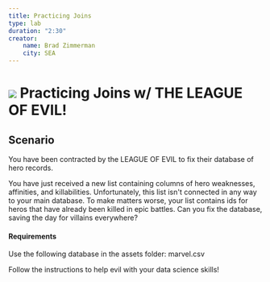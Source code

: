 ```yaml
---
title: Practicing Joins
type: lab
duration: "2:30"
creator:
    name: Brad Zimmerman
    city: SEA
---
```


# ![](https://ga-dash.s3.amazonaws.com/production/assets/logo-9f88ae6c9c3871690e33280fcf557f33.png) Practicing Joins w/ THE LEAGUE OF EVIL!

## Scenario

You have been contracted by the LEAGUE OF EVIL to fix their database of hero records.

You have just received a new list containing columns of hero weaknesses, affinities, and killabilities. Unfortunately, this list isn't connected in any way to your main database. To make matters worse, your list contains ids for heros that have already been killed in epic battles. Can you fix the database, saving the day for villains everywhere?

#### Requirements

Use the following database in the assets folder:
marvel.csv

Follow the instructions to help evil with your data science skills!
